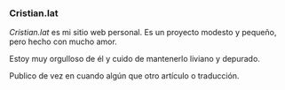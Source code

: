 
### Cristian.lat

_Cristian.lat_ es mi sitio web personal. Es un proyecto modesto y pequeño, pero hecho con mucho amor. 

Estoy muy orgulloso de él y cuido de mantenerlo liviano y depurado.

Publico de vez en cuando algún que otro artículo o traducción.
